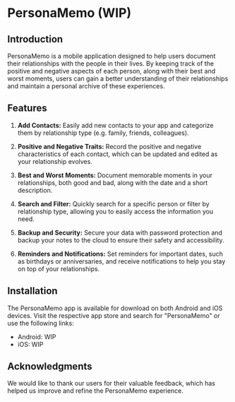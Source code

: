 # PersonaMemo (WIP)

## Introduction

PersonaMemo is a mobile application designed to help users document their relationships with the people in their lives. By keeping track of the positive and negative aspects of each person, along with their best and worst moments, users can gain a better understanding of their relationships and maintain a personal archive of these experiences.

## Features

1. **Add Contacts:** Easily add new contacts to your app and categorize them by relationship type (e.g. family, friends, colleagues).

2. **Positive and Negative Traits:** Record the positive and negative characteristics of each contact, which can be updated and edited as your relationship evolves.

3. **Best and Worst Moments:** Document memorable moments in your relationships, both good and bad, along with the date and a short description.

4. **Search and Filter:** Quickly search for a specific person or filter by relationship type, allowing you to easily access the information you need.

5. **Backup and Security:** Secure your data with password protection and backup your notes to the cloud to ensure their safety and accessibility.

6. **Reminders and Notifications:** Set reminders for important dates, such as birthdays or anniversaries, and receive notifications to help you stay on top of your relationships.

## Installation

The PersonaMemo app is available for download on both Android and iOS devices. Visit the respective app store and search for "PersonaMemo" or use the following links:

- Android: WIP
- iOS: WIP

## Acknowledgments

We would like to thank our users for their valuable feedback, which has helped us improve and refine the PersonaMemo experience.
